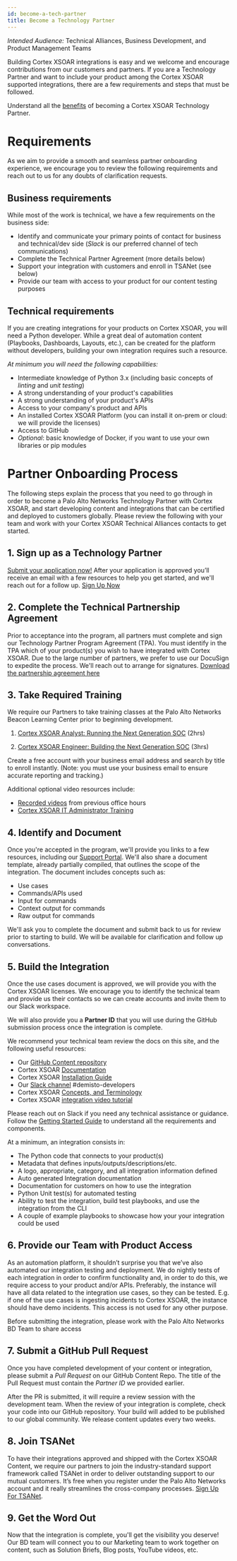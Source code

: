 ```yaml
---
id: become-a-tech-partner
title: Become a Technology Partner
---
```


_Intended Audience:_
Technical Alliances, Business Development, and Product Management Teams

Building Cortex XSOAR integrations is easy and we welcome and encourage contributions from our customers and partners. If you are a Technology Partner and want to include your product among the Cortex XSOAR supported integrations, there are a few requirements and steps that must be followed.

Understand all the [benefits](why-xsoar) of becoming a Cortex XSOAR Technology Partner. 

# Requirements

As we aim to provide a smooth and seamless partner onboarding experience, we encourage you to review the following requirements and reach out to us for any doubts of clarification requests.

## Business requirements

While most of the work is technical, we have a few requirements on the business side:

- Identify and communicate your primary points of contact for business and technical/dev side (_Slack_ is our preferred channel of tech communications)
- Complete the Technical Partner Agreement (more details below)
- Support your integration with customers and enroll in TSANet (see below)
- Provide our team with access to your product for our content testing purposes

## Technical requirements

If you are creating integrations for your products on Cortex XSOAR, you will need a Python developer. While a great deal of automation content (Playbooks, Dashboards, Layouts, etc.), can be created for the platform without developers, building your own integration requires such a resource.

_At minimum you will need the following capabilities:_

- Intermediate knowledge of Python 3.x (including basic concepts of _linting_ and _unit testing_)
- A strong understanding of your product's capabilities
- A strong understanding of your product's APIs
- Access to your company's product and APIs
- An installed Cortex XSOAR Platform (you can install it on-prem or cloud: we will provide the licenses)
- Access to GitHub
- _Optional_: basic knowledge of Docker, if you want to use your own libraries or pip modules

# Partner Onboarding Process

The following steps explain the process that you need to go through in order to become a Palo Alto Networks Technology Partner with Cortex XSOAR, and start developing content and integrations that can be certified and deployed to customers globally. Please review the following with your team and work with your Cortex XSOAR Technical Alliances contacts to get started.

## 1. Sign up as a Technology Partner

[Submit your application now!](https://start.paloaltonetworks.com/become-a-technology-partner) After your application is approved you’ll receive an email with a few resources to help you get started, and we'll reach out for a follow up.
<a class="button button--outline button--primary button--lg" href="https://start.paloaltonetworks.com/become-a-technology-partner" target="_blank">Sign Up Now</a>

## 2. Complete the Technical Partnership Agreement

Prior to acceptance into the program, all partners must complete and sign our Technology Partner Program Agreement (TPA). You must identify in the TPA which of your product(s) you wish to have integrated with Cortex XSOAR. Due to the large number of partners, we prefer to use our DocuSign to expedite the process. We'll reach out to arrange for signatures.
<a href="/assets/NextWaveTechnologyPartnerProgramAgreement.pdf" target="_blank" class="button button--outline button--primary button--lg">Download the partnership agreement here</a>

## 3. Take Required Training

We require our Partners to take training classes at the Palo Alto Networks Beacon Learning Center prior to beginning development. 

1. [Cortex XSOAR Analyst: Running the Next Generation SOC](https://beacon.paloaltonetworks.com/student/path/642715-cortex-xsoar-analyst-training?sid=31172842&sid_i=2) (2hrs)

1. [Cortex XSOAR Engineer: Building the Next Generation SOC](https://beacon.paloaltonetworks.com/student/collection/658185/path/721882/activity/721895) (3hrs)

Create a free account with your business email address and search by title to enroll instantly. (Note: you must use your business email to ensure accurate reporting and tracking.)

Additional optional video resources include:
- [Recorded videos](office-hours) from previous office hours
- [Cortex XSOAR IT Administrator Training](https://beacon.paloaltonetworks.com/student/collection/666206/path/715595)


## 4. Identify and Document 

Once you're accepted in the program, we'll provide you links to a few resources, including our [Support Portal](https://docs.paloaltonetworks.com/). We'll also share a document template, already partially compiled, that outlines the scope of the integration. The document includes concepts such as:
- Use cases
- Commands/APIs used
- Input for commands
- Context output for commands
- Raw output for commands

We'll ask you to complete the document and submit back to us for review prior to starting to build. We will be available for clarification and follow up conversations.


## 5. Build the Integration

Once the use cases document is approved, we will provide you with the Cortex XSOAR licenses. We encourage you to identify the technical team and provide us their contacts so we can create accounts and invite them to our Slack workspace. 

We will also provide you a **Partner ID** that you will use during the GitHub submission process once the integration is complete.

We recommend your technical team review the docs on this site, and the following useful resources:
- Our [GitHub Content repository](https://github.com/demisto/content)
- Cortex XSOAR [Documentation](https://docs.paloaltonetworks.com/cortex/cortex-xsoar.html)
- Cortex XSOAR [Installation Guide](https://docs.paloaltonetworks.com/cortex/cortex-xsoar/6-0/cortex-xsoar-admin/installation.html)
- Our [Slack channel](https://www.demisto.com/community/) #demisto-developers
- Cortex XSOAR [Concepts, and Terminology](https://docs.paloaltonetworks.com/cortex/cortex-xsoar/6-0/cortex-xsoar-admin/cortex-xsoar-overview/cortex-xsoar-concepts)
- Cortex XSOAR [integration video tutorial](https://youtu.be/bDntS6biazI)

Please reach out on Slack if you need any technical assistance or guidance. Follow the [Getting Started Guide](../concepts/getting-started-guide) to understand all the requirements and components.

At a minimum, an integration consists in:
- The Python code that connects to your product(s)
- Metadata that defines inputs/outputs/descriptions/etc.
- A logo, appropriate, category, and all integration information defined
- Auto generated Integration documentation
- Documentation for customers on how to use the integration
- Python Unit test(s) for automated testing
- Ability to test the integration, build test playbooks, and use the integration from the CLI
- A couple of example playbooks to showcase how your your integration could be used

## 6. Provide our Team with Product Access

As an automation platform, it shouldn’t surprise you that we’ve also automated our integration testing and deployment. We do nightly tests of each integration in order to confirm functionality and, in order to do this, we require access to your product and/or APIs. Preferably, the instance will have all data related to the integration use cases, so they can be tested. E.g. if one of the use cases is ingesting incidents to Cortex XSOAR, the instance should have demo incidents. This access is not used for any other purpose.

Before submitting the integration, please work with the Palo Alto Networks BD Team to share access

## 7. Submit a GitHub Pull Request

Once you have completed development of your content or integration, please submit a *Pull Request* on our GitHub Content Repo. The title of the Pull Request must contain the *Partner ID* we provided earlier.

After the PR is submitted, it will require a review session with the development team. When the review of your integration is complete, check your code into our GitHub repository. Your build will added to be published to our global community. We release content updates every two weeks.

## 8. Join TSANet

To have their integrations approved and shipped with the Cortex XSOAR Content, we require our partners to join the industry-standard support framework called TSANet in order to deliver outstanding support to our mutual customers. It’s free when you register under the Palo Alto Networks account and it really streamlines the cross-company processes. [Sign Up For TSANet](https://paloaltonetworks.tsanet.org).

## 9. Get the Word Out

Now that the integration is complete, you'll get the visibility you deserve! Our BD team will connect you to our Marketing team to work together on content, such as Solution Briefs, Blog posts, YouTube videos, etc.
